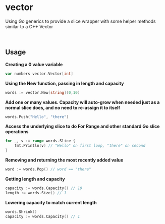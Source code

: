 # vector

Using Go generics to provide a slice wrapper with some helper methods similar to a C++ Vector

<br>

## Usage

**Creating a 0 value variable**

```go
var numbers vector.Vector[int]
```

**Using the New function, passing in length and capacity**

```go
words := vector.New[string](0,10)
```

**Add one or many values. Capacity will auto-grow when needed just as a normal slice does, and no need to re-assign it to itself**

```go
words.Push("Hello", "there")
```

**Access the underlying slice to do For Range and other standard Go slice operations**

```go
for _, v := range words.Slice {
    fmt.Println(v) // "Hello" on first loop, "there" on second
}
```

**Removing and returning the most recently added value**

```go
word := words.Pop() // word == "there"
```

**Getting length and capacity**

```go
capacity := words.Capacity() // 10
length := words.Size() // 1
```

**Lowering capacity to match current length**

```go
words.Shrink()
capacity := words.Capacity() // 1
```
